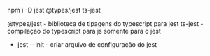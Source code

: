 npm i -D jest @types/jest ts-jest

@types/jest - biblioteca de tipagens do typescript para jest
ts-jest - compilação do typescript para js somente para o jest

- jest --init - criar arquivo de configuração do jest
